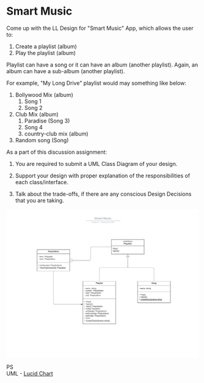 # Smart Music
Come up with the LL Design for "Smart Music" App, which allows the user to:
1. Create a playlist (album)
2. Play the playlist (album)

Playlist can have a song or it can have an album (another playlist). Again, an album can have a sub-album (another playlist). 

For example, "My Long Drive" playlist would may something like below:
1. Bollywood Mix (album)
    1. Song 1
    2. Song 2
2. Club Mix (album)
    1. Paradise (Song 3)
    2. Song 4
    3. country-club mix (album)
3. Random song (Song)

As a part of this discussion assignment:

1. You are required to submit a UML Class Diagram of your design.

2. Support your design with proper explanation of the responsibilities of each class/interface.

3. Talk about the trade-offs, if there are any conscious Design Decisions that you are taking.

<img src="./Smart%20Music.jpeg"></img>


PS
<br>
UML - <a href="https://lucid.app/lucidchart/45182e54-fa90-4100-bcc5-e71ac630221f/edit?invitationId=inv_38f65a06-1e14-4f17-8e0e-e2bd99e00260">Lucid Chart</a>